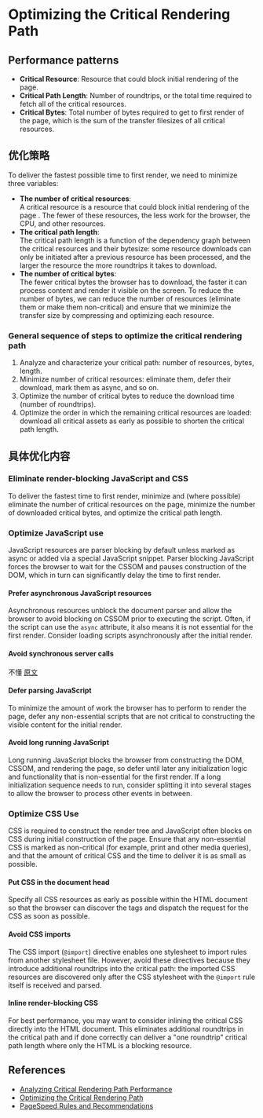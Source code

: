 # Optimizing the Critical Rendering Path

## Performance patterns
* **Critical Resource**: Resource that could block initial rendering of the page.
* **Critical Path Length**: Number of roundtrips, or the total time required to
fetch all of the critical resources.
* **Critical Bytes**: Total number of bytes required to get to first render of
the page, which is the sum of the transfer filesizes of all critical resources.


## 优化策略
To deliver the fastest possible time to first render, we need to minimize three
variables:
* **The number of critical resources**:  
A critical resource is a resource that could block initial rendering of the page
. The fewer of these resources, the less work for the browser, the CPU, and
other resources.
* **The critical path length**:  
The critical path length is a function of the dependency graph between the
critical resources and their bytesize: some resource downloads can only be
initiated after a previous resource has been processed, and the larger the
resource the more roundtrips it takes to download.
* **The number of critical bytes**:  
The fewer critical bytes the browser has to download, the faster it can process
content and render it visible on the screen. To reduce the number of bytes, we
can reduce the number of resources (eliminate them or make them non-critical)
and ensure that we minimize the transfer size by compressing and optimizing each
 resource.

### General sequence of steps to optimize the critical rendering path
1. Analyze and characterize your critical path: number of resources, bytes,
length.
2. Minimize number of critical resources: eliminate them, defer their download,
mark them as async, and so on.
3. Optimize the number of critical bytes to reduce the download time (number of
roundtrips).
4. Optimize the order in which the remaining critical resources are loaded:
download all critical assets as early as possible to shorten the critical path
length.


## 具体优化内容
### Eliminate render-blocking JavaScript and CSS
To deliver the fastest time to first render, minimize and (where possible)
eliminate the number of critical resources on the page, minimize the number of
downloaded critical bytes, and optimize the critical path length.

### Optimize JavaScript use
JavaScript resources are parser blocking by default unless marked as async or
added via a special JavaScript snippet. Parser blocking JavaScript forces the
browser to wait for the CSSOM and pauses construction of the DOM, which in turn
can significantly delay the time to first render.

#### Prefer asynchronous JavaScript resources
Asynchronous resources unblock the document parser and allow the browser to
avoid blocking on CSSOM prior to executing the script. Often, if the script can
use the `async` attribute, it also means it is not essential for the first
render. Consider loading scripts asynchronously after the initial render.

#### Avoid synchronous server calls
不懂 [原文](https://developers.google.com/web/fundamentals/performance/critical-rendering-path/page-speed-rules-and-recommendations)

#### Defer parsing JavaScript
To minimize the amount of work the browser has to perform to render the page,
defer any non-essential scripts that are not critical to constructing the
visible content for the initial render.

#### Avoid long running JavaScript
Long running JavaScript blocks the browser from constructing the DOM, CSSOM,
and rendering the page, so defer until later any initialization logic and
functionality that is non-essential for the first render. If a long
initialization sequence needs to run, consider splitting it into several stages
to allow the browser to process other events in between.

### Optimize CSS Use
CSS is required to construct the render tree and JavaScript often blocks on CSS
during initial construction of the page. Ensure that any non-essential CSS is
marked as non-critical (for example, print and other media queries), and that
the amount of critical CSS and the time to deliver it is as small as possible.

#### Put CSS in the document head
Specify all CSS resources as early as possible within the HTML document so that
the browser can discover the <link> tags and dispatch the request for the CSS as
 soon as possible.

#### Avoid CSS imports
The CSS import (`@import`) directive enables one stylesheet to import rules from
 another stylesheet file. However, avoid these directives because they introduce
 additional roundtrips into the critical path: the imported CSS resources are
discovered only after the CSS stylesheet with the `@import` rule itself is
received and parsed.

#### Inline render-blocking CSS
For best performance, you may want to consider inlining the critical CSS
directly into the HTML document. This eliminates additional roundtrips in the
critical path and if done correctly can deliver a "one roundtrip" critical path
length where only the HTML is a blocking resource.



## References
* [Analyzing Critical Rendering Path Performance](https://developers.google.com/web/fundamentals/performance/critical-rendering-path/analyzing-crp#performance_patterns)
* [Optimizing the Critical Rendering Path](https://developers.google.com/web/fundamentals/performance/critical-rendering-path/optimizing-critical-rendering-path)
* [PageSpeed Rules and Recommendations](https://developers.google.com/web/fundamentals/performance/critical-rendering-path/page-speed-rules-and-recommendations)
